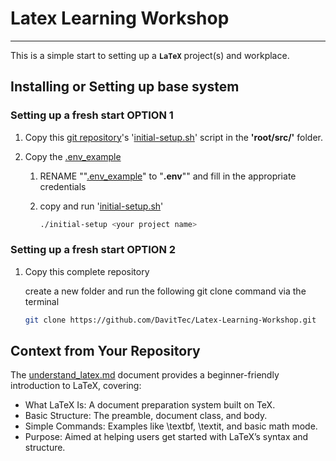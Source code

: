# Latex Learning Workshop

---

This is a simple start to setting up a **`LaTeX`** project(s) and workplace.

## Installing or Setting up base system

### Setting up a fresh start OPTION 1

1. Copy this [git repository](https://github.com/DavitTec/Latex-Learning-Workshop)'s '[initial-setup.sh](https://github.com/DavitTec/Latex-Learning-Workshop/blob/master/src/initial-setup.sh)' script in the **'root/src/'** folder.

2. Copy the [.env_example](https://github.com/DavitTec/Latex-Learning-Workshop/blob/master/.env_example)

   1. RENAME ""[.env_example](https://github.com/DavitTec/Latex-Learning-Workshop/blob/master/.env_example)" to "**.env**"" and fill in the appropriate credentials

   2. copy and run '[initial-setup.sh](https://github.com/DavitTec/Latex-Learning-Workshop/blob/master/src/initial-setup.sh)'

      ```bash
      ./initial-setup <your project name>
      ```

### Setting up a fresh start OPTION 2

1. Copy this complete repository

   create a new folder and run the following git clone command via the terminal

   ```bash
   git clone https://github.com/DavitTec/Latex-Learning-Workshop.git
   ```

## Context from Your Repository

The [understand_latex.md](https://github.com/DavitTec/Latex-Learning-Workshop/blob/master/docs/understand_latex.md) document provides a beginner-friendly introduction to LaTeX, covering:

- What LaTeX Is: A document preparation system built on TeX.
- Basic Structure: The preamble, document class, and body.
- Simple Commands: Examples like \textbf, \textit, and basic math mode.
- Purpose: Aimed at helping users get started with LaTeX’s syntax and structure.

